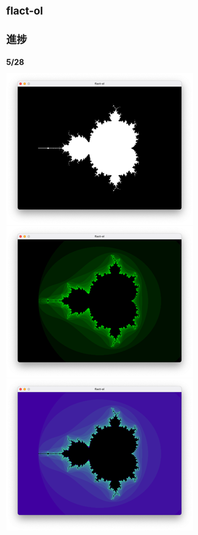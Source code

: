 # flact-ol

# 進捗
## 5/28
![マンデルブロ集合](screenshot/2021-05-28_2.50.06.png)
![](screenshot/2021-05-28_3.39.37.png)
![](screenshot/2021-05-28_3.51.07.png)